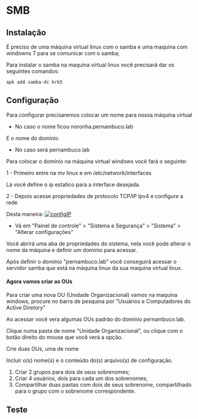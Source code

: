 # SMB

## Instalação

É preciso de uma máquina virtual linux com o samba e uma maquina com windowns 7 para se comunicar com o samba;

Para instalar o samba na maquina virtual linux você precisará dar os seguintes comandos:

    apk add samba-dc krb5


## Configuração

Para configurar precisaremos colocar um nome para nossa máquina virtual

- No caso o nome ficou noronha.pernambuco.lab

E o nome do dominio

- No caso será pernambuco.lab

Para colocar o domínio na máquina virtual windows você fará o seguinte:

1 - Primeiro entre na mv linux e em /etc/network/interfaces

Lá você define o ip estatico para a interface desejada.

2 - Depois acesse propriedades de protocolo TCP/IP Ipv4 e configure a rede

Desta maneira:
[![configIP](https://i.im.ge/2023/12/29/xxLi9P.configIP.png)](https://im.ge/i/xxLi9P)



- Vá em "Painel de controle" > "Sistema e Segurança" > "Sistema" > "Alterar configurações"

Você abrirá uma aba de propriedades do sistema, nela você pode alterar o nome da máquina e definir um domínio para acessar.

Após definir o domínio "pernambuco.lab" você conseguirá acessar o servidor samba que está na máquina linux da sua maquina virtual linux.

#### Agora vamos criar as OUs

Para criar uma nova OU (Unidade Organizacional) vamos na maquina windows, procure no barra de pesquina por "Usuários e Computadores do Active Diretory"

Ao acessar você vera algumas OUs padrão do domínio pernambuco.lab.

Clique numa pasta de nome "Unidade Organizacional", ou clique com o botão direito do mouse que você verá a opção.

Crie duas OUs, uma de nome 












Incluir o(s) nome(s) e o conteúdo do(s) arquivo(s) de configuração.

1. Criar 2 grupos para dois de seus sobrenomes;
2. Criar 4 usuários, dois para cada um dos sobrenomes;
3. Compartilhar duas pastas com dois de seus sobrenome, compartilhado para o grupo com o sobrenome correspondente.

## Teste


